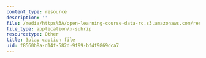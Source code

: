 ```yaml
---
content_type: resource
description: ''
file: /media/https%3A/open-learning-course-data-rc.s3.amazonaws.com/res-tll-004-stem-concept-videos-fall-2013/f8560b8ad14f582d9f99bf4f9869dca7_o84SekTsgPo.vtt
file_type: application/x-subrip
resourcetype: Other
title: 3play caption file
uid: f8560b8a-d14f-582d-9f99-bf4f9869dca7
---
```

